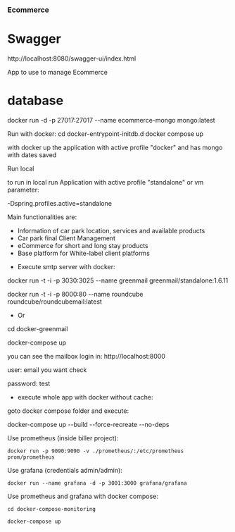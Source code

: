 ### Ecommerce

# Swagger

http://localhost:8080/swagger-ui/index.html

App to use to manage Ecommerce

# database

docker run -d -p 27017:27017 --name ecommerce-mongo mongo:latest

Run with docker:
cd docker-entrypoint-initdb.d
docker compose up

with docker up the application with active profile "docker" and has mongo with dates saved

Run local

to run in local run Application with active profile "standalone" or vm parameter:

-Dspring.profiles.active=standalone

Main functionalities are:

- Information of car park location, services and available products
- Car park final Client Management
- eCommerce for short and long stay products
- Base platform for White-label client platforms

* Execute smtp server with docker:

docker run -t -i -p 3030:3025 --name greenmail greenmail/standalone:1.6.11

docker run -t -i -p 8000:80 --name roundcube roundcube/roundcubemail:latest

* Or

cd docker-greenmail

docker-compose up

you can see the mailbox login in: http://localhost:8000

user: email you want check

password: test

* execute whole app with docker without cache:

goto docker compose folder and execute:

docker-compose up --build --force-recreate --no-deps

Use prometheus (inside biller project):

`docker run -p 9090:9090 -v ./prometheus/:/etc/prometheus prom/prometheus`

Use grafana (credentials admin/admin):

`docker run --name grafana -d -p 3001:3000 grafana/grafana`

Use prometheus and grafana with docker compose:

`cd docker-compose-monitoring`

`docker-compose up`
